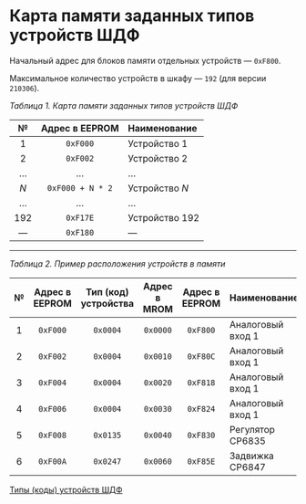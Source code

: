 # Карта памяти заданных типов устройств ШДФ

Начальный адрес для блоков памяти отдельных устройств — `0xF800`.

Максимальное количество устройств в шкафу — `192` (для версии `210306`).

_Таблица 1. Карта памяти заданных типов устройств ШДФ_

№ | Адрес в EEPROM | Наименование
:-:|:-:|:--
1 | `0xF000` | Устройство 1
2 | `0xF002` | Устройство 2
… | … | …
_N_ | `0xF000 + N * 2` | Устройство _N_
… | … | …
192 | `0xF17E` | Устройство 192
— | `0xF180` | —

---

_Таблица 2. Пример расположения устройств в памяти_

№ | Адрес в EEPROM | Тип (код) устройства | Адрес в MROM | Адрес в EEPROM | Наименование
:-:|:-:|:-:|:-:|:-:|:--
1 | `0xF000` | `0x0004` | `0x0000` | `0xF800` | Аналоговый вход 1
2 | `0xF002` | `0x0004` | `0x0010` | `0xF80C` | Аналоговый вход 1
3 | `0xF004` | `0x0004` | `0x0020` | `0xF818` | Аналоговый вход 1
4 | `0xF006` | `0x0004` | `0x0030` | `0xF824` | Аналоговый вход 1
5 | `0xF008` | `0x0135` | `0x0040` | `0xF830` | Регулятор СР6835
6 | `0xF00A` | `0x0247` | `0x0060` | `0xF85E` | Задвижка СР6847

[Типы (коды) устройств ШДФ](device-types.md)
